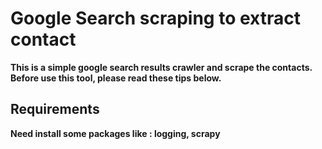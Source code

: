 # Google Search scraping to extract contact
**This is a simple google search results crawler and scrape the contacts. Before use this tool, please read these tips below.**

## Requirements
**Need install some packages like : logging, scrapy**
